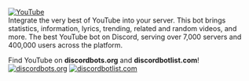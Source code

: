 [![YouTube](https://i.imgur.com/5sRdEib.png)](https://discordbots.org/bot/456633518882160642)  
Integrate the very best of YouTube into your server. This bot brings statistics, information, lyrics, trending, related and random videos, and more. The best YouTube bot on Discord, serving over 7,000 servers and 400,000 users across the platform.

Find YouTube on **discordbots.org** and **discordbotlist.com**!  
[![discordbots.org](https://discordbots.org/api/widget/456633518882160642.svg)](https://discordbots.org/bot/456633518882160642)
[![discordbotlist.com](https://discordbotlist.com/bots/456633518882160642/widget)](https://discordbotlist.com/bots/456633518882160642)
